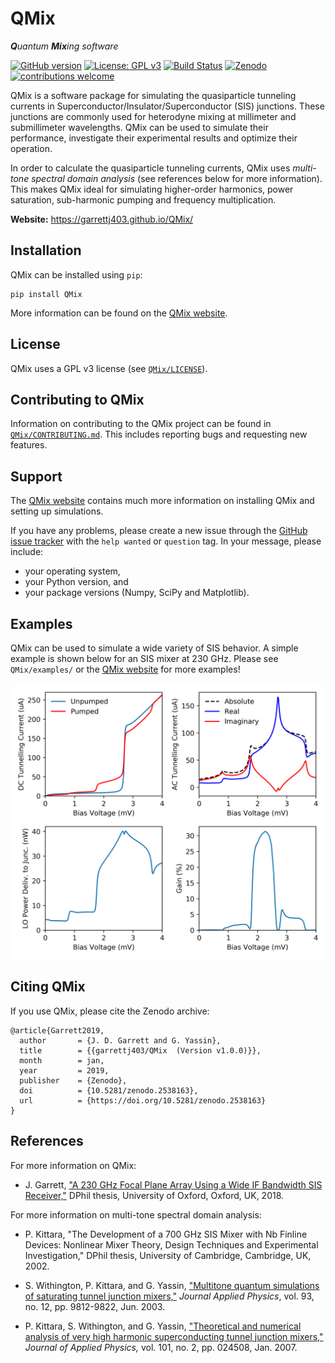 # QMix

***Q**uantum* ***Mix**ing software*

[![GitHub version](https://badge.fury.io/gh/garrettj403%2FQMix.svg)](https://badge.fury.io/gh/garrettj403%2FQMix)
[![License: GPL v3](https://img.shields.io/badge/License-GPL%20v3-blue.svg)](https://www.gnu.org/licenses/gpl-3.0)
[![Build Status](https://travis-ci.org/garrettj403/QMix.svg?branch=master)](https://travis-ci.org/garrettj403/QMix)
[![Zenodo](https://zenodo.org/badge/DOI/10.5281/zenodo.2538163.svg)](https://doi.org/10.5281/zenodo.2538163)
[![contributions welcome](https://img.shields.io/badge/contributions-welcome-brightgreen.svg?style=flat)](https://github.com/garrettj403/QMix/blob/master/CONTRIBUTING.md)

QMix is a software package for simulating the quasiparticle tunneling currents in Superconductor/Insulator/Superconductor (SIS) junctions. These junctions are commonly used for heterodyne mixing at millimeter and submillimeter wavelengths. QMix can be used to simulate their performance, investigate their experimental results and optimize their operation.

In order to calculate the quasiparticle tunneling currents, QMix uses *multi-tone spectral domain analysis* (see references below for more information). This makes QMix ideal for simulating higher-order harmonics, power saturation, sub-harmonic pumping and frequency multiplication.

**Website:** https://garrettj403.github.io/QMix/

Installation
------------

QMix can be installed using ``pip``:

    pip install QMix

More information can be found on the [QMix website](https://garrettj403.github.io/QMix/setup.html).

License
-------

QMix uses a GPL v3 license (see [``QMix/LICENSE``](https://github.com/garrettj403/QMix/blob/master/LICENSE)).

Contributing to QMix
--------------------

Information on contributing to the QMix project can be found in [``QMix/CONTRIBUTING.md``](https://github.com/garrettj403/QMix/blob/master/CONTRIBUTING.md). This includes reporting bugs and requesting new features.

Support 
-------

The [QMix website](https://garrettj403.github.io/QMix/) contains much more information on installing QMix and setting up simulations. 

If you have any problems, please create a new issue through the [GitHub issue tracker](https://github.com/garrettj403/QMix/issues) with the ``help wanted`` or ``question`` tag. In your message, please include:
   - your operating system,
   - your Python version, and
   - your package versions (Numpy, SciPy and Matplotlib).

Examples
--------

QMix can be used to simulate a wide variety of SIS behavior. A simple example is shown below for an SIS mixer at 230 GHz. Please see ``QMix/examples/`` or the [QMix website](https://garrettj403.github.io/QMix/single-tone-simple.html) for more examples! 

![](example.png)

Citing QMix
-----------

If you use QMix, please cite the Zenodo archive:

    @article{Garrett2019,
      author       = {J. D. Garrett and G. Yassin},
      title        = {{garrettj403/QMix  (Version v1.0.0)}},
      month        = jan,
      year         = 2019,
      publisher    = {Zenodo},
      doi          = {10.5281/zenodo.2538163},
      url          = {https://doi.org/10.5281/zenodo.2538163}
    }

References
----------

For more information on QMix:

- J. Garrett, ["A 230 GHz Focal Plane Array Using a Wide IF Bandwidth SIS Receiver,"](https://ora.ox.ac.uk/objects/uuid:d47fbf3b-1cf3-4e58-be97-767b9893066e) DPhil thesis, University of Oxford, Oxford, UK, 2018.

For more information on multi-tone spectral domain analysis: 

- P. Kittara, "The Development of a 700 GHz SIS Mixer with Nb Finline Devices: Nonlinear Mixer Theory, Design Techniques and Experimental Investigation," DPhil thesis, University of Cambridge, Cambridge, UK, 2002.

- S. Withington, P. Kittara, and G. Yassin, ["Multitone quantum simulations of saturating tunnel junction mixers,"](http://aip.scitation.org/doi/10.1063/1.1576515) *Journal Applied Physics*, vol. 93, no. 12, pp. 9812-9822, Jun. 2003.

- P. Kittara, S. Withington, and G. Yassin, ["Theoretical and numerical analysis of very high harmonic superconducting tunnel junction mixers,"](https://aip.scitation.org/doi/10.1063/1.2424407) *Journal of Applied Physics,* vol. 101, no. 2, pp. 024508, Jan. 2007.
